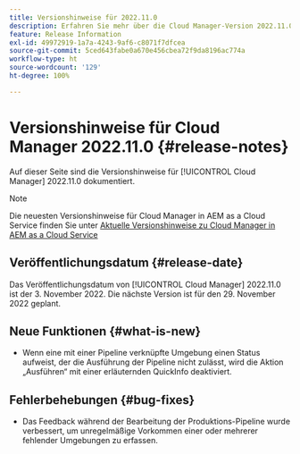 ```yaml
---
title: Versionshinweise für 2022.11.0
description: Erfahren Sie mehr über die Cloud Manager-Version 2022.11.0.
feature: Release Information
exl-id: 49972919-1a7a-4243-9af6-c8071f7dfcea
source-git-commit: 5ced643fabe0a670e456cbea72f9da8196ac774a
workflow-type: ht
source-wordcount: '129'
ht-degree: 100%

---
```


# Versionshinweise für Cloud Manager 2022.11.0 {#release-notes}

Auf dieser Seite sind die Versionshinweise für [!UICONTROL Cloud Manager] 2022.11.0 dokumentiert.

>[!NOTE]
>
>Die neuesten Versionshinweise für Cloud Manager in AEM as a Cloud Service finden Sie unter [Aktuelle Versionshinweise zu Cloud Manager in AEM as a Cloud Service](https://experienceleague.adobe.com/de/docs/experience-manager-cloud-service/content/release-notes/cloud-manager/current)

## Veröffentlichungsdatum {#release-date}

Das Veröffentlichungsdatum von [!UICONTROL Cloud Manager] 2022.11.0 ist der 3. November 2022. Die nächste Version ist für den 29. November 2022 geplant.

## Neue Funktionen {#what-is-new}

* Wenn eine mit einer Pipeline verknüpfte Umgebung einen Status aufweist, der die Ausführung der Pipeline nicht zulässt, wird die Aktion „Ausführen“ mit einer erläuternden QuickInfo deaktiviert.

## Fehlerbehebungen {#bug-fixes}

* Das Feedback während der Bearbeitung der Produktions-Pipeline wurde verbessert, um unregelmäßige Vorkommen einer oder mehrerer fehlender Umgebungen zu erfassen.
